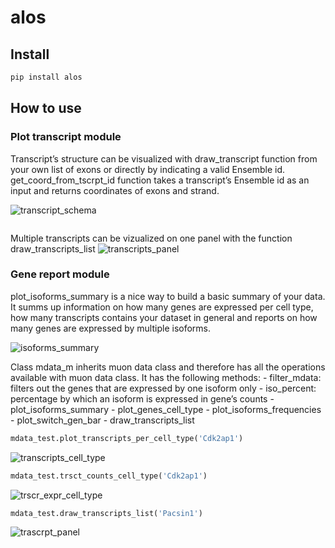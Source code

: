 # alos


<!-- WARNING: THIS FILE WAS AUTOGENERATED! DO NOT EDIT! -->

## Install

``` sh
pip install alos
```

## How to use

### Plot transcript module

Transcript’s structure can be visualized with draw_transcript function
from your own list of exons or directly by indicating a valid Ensemble
id. get_coord_from_tscrpt_id function takes a transcript’s Ensemble id
as an input and returns coordinates of exons and strand.

![transcript_schema](../pngs/transcpipt_expl.png)

``` python
```

Multiple transcripts can be vizualized on one panel with the function
draw_transcripts_list ![transcripts_panel](../pngs/transcript_panel.png)

### Gene report module

plot_isoforms_summary is a nice way to build a basic summary of your
data. It summs up information on how many genes are expressed per cell
type, how many transcripts contains your dataset in general and reports
on how many genes are expressed by multiple isoforms.

![isoforms_summary](../pngs/summary_report.png)

Class mdata_m inherits muon data class and therefore has all the
operations available with muon data class. It has the following
methods: - filter_mdata: filters out the genes that are expressed by one
isoform only - iso_percent: percentage by which an isoform is expressed
in gene’s counts - plot_isoforms_summary - plot_genes_cell_type -
plot_isoforms_frequencies - plot_switch_gen_bar - draw_transcripts_list

``` python
mdata_test.plot_transcripts_per_cell_type('Cdk2ap1')
```

![transcripts_cell_type](../pngs/transcprits_cell_type.png)

``` python
mdata_test.trsct_counts_cell_type('Cdk2ap1')
```

![trscr_expr_cell_type](../pngs/transcript_expr_cell_type.png)

``` python
mdata_test.draw_transcripts_list('Pacsin1')
```

![trascrpt_panel](../pngs/trscr_panel.png)
